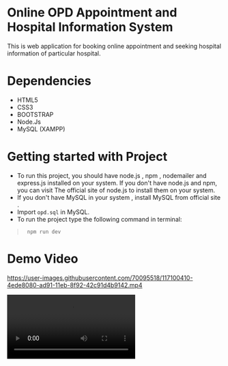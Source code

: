 # Online OPD Appointment and Hospital Information System
This is web application for booking online appointment and seeking hospital information of particular hospital.
# Dependencies
* HTML5
* CSS3
* BOOTSTRAP 
* Node.Js
* MySQL (XAMPP)

# Getting started with Project
* To run this project, you should have node.js , npm , nodemailer and express.js installed on your system. If you don't have node.js and npm, you can visit The official site of node.js to install them on your system. 
* If you don't have MySQL in your system , install MySQL from official site .
* Import ``` opd.sql ``` in MySQL.
* To run the project type  the following
  command in terminal:
> ``` npm run dev```
 
# Demo Video

https://user-images.githubusercontent.com/70095518/117100410-4ede8080-ad91-11eb-8f92-42c91d4b9142.mp4

![Game Process](https://user-images.githubusercontent.com/70095518/117039253-32592e80-ad26-11eb-9b96-59e25c11ed7a.mp4)

